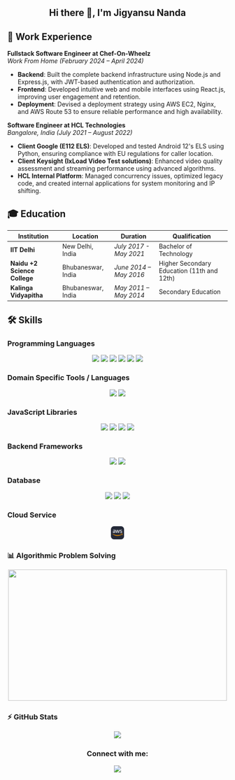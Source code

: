 <h2 align="center">Hi there 👋, I'm Jigyansu Nanda</h2>

## 🏢 Work Experience

**Fullstack Software Engineer at Chef-On-Wheelz**  
_Work From Home (February 2024 – April 2024)_

-   **Backend**: Built the complete backend infrastructure using Node.js and Express.js, with JWT-based authentication and authorization.
-   **Frontend**: Developed intuitive web and mobile interfaces using React.js, improving user engagement and retention.
-   **Deployment**: Devised a deployment strategy using AWS EC2, Nginx, and AWS Route 53 to ensure reliable performance and high availability.

**Software Engineer at HCL Technologies**  
_Bangalore, India (July 2021 – August 2022)_

-   **Client Google (E112 ELS)**: Developed and tested Android 12's ELS using Python, ensuring compliance with EU regulations for caller location.
-   **Client Keysight (IxLoad Video Test solutions)**: Enhanced video quality assessment and streaming performance using advanced algorithms.
-   **HCL Internal Platform**: Managed concurrency issues, optimized legacy code, and created internal applications for system monitoring and IP shifting.

## 🎓 Education

| Institution                  | Location           | Duration               | Qualification                              |
| ---------------------------- | ------------------ | ---------------------- | ------------------------------------------ |
| **IIT Delhi**                | New Delhi, India   | _July 2017 - May 2021_ | Bachelor of Technology                     |
| **Naidu +2 Science College** | Bhubaneswar, India | _June 2014 – May 2016_ | Higher Secondary Education (11th and 12th) |
| **Kalinga Vidyapitha**       | Bhubaneswar, India | _May 2011 – May 2014_  | Secondary Education                        |

## 🛠️ Skills

### Programming Languages

<p align="center">
<img  height="30"  src="https://img.shields.io/badge/-JavaScript-000000?style=plastic&logo=javascript&logoColor=black&labelColor=F7DF1E"/>
<img  height="30"  src="https://img.shields.io/badge/-TypeScript-000000?style=plastic&logo=typescript&logoColor=white&labelColor=007ACC"/>
<img  height="30"  src="https://img.shields.io/badge/-C++-000000?style=plastic&logo=c%2B%2B&logoColor=white&labelColor=00599C"/>
<img  height="30"  src="https://img.shields.io/badge/-Rust-000000?style=plastic&logo=rust&logoColor=white&labelColor=b7410e"/>
<img  height="30"  src="https://img.shields.io/badge/-Java-000000?style=plastic&logo=openjdk&logoColor=white&labelColor=007396"/>
<img  height="30"  src="https://img.shields.io/badge/-Python-000000?style=plastic&logo=python&logoColor=yellow&labelColor=3776AB"/>
</p>

### Domain Specific Tools / Languages

<p align="center">
<img  height="30"  src="https://img.shields.io/badge/-HTML5-000000?style=plastic&logo=html5&logoColor=white&labelColor=E34F26"/>
<img  height="30"  src="https://img.shields.io/badge/-CSS3-000000?style=plastic&logo=css3&logoColor=white&labelColor=1572B6"/>
</p>

### JavaScript Libraries

<p align="center">
<img  height="30"  src="https://img.shields.io/badge/-React-000000?style=plastic&logo=react&logoColor=black&labelColor=61DAFB"/>
<img  height="30"  src="https://img.shields.io/badge/-Redux-000000?style=plastic&logo=redux&logoColor=white&labelColor=764abc"/>
<img  height="30"  src="https://img.shields.io/badge/-jQuery-000000?style=plastic&logo=jquery&logoColor=white&labelColor=0769AD"/>
<img  height="30"  src="https://img.shields.io/badge/-Bootstrap-000000?style=plastic&logo=bootstrap&logoColor=white&labelColor=563D7C"/>
</p>

### Backend Frameworks

<p align="center">
<img  height="30"  src="https://img.shields.io/badge/-Node.js-000000?style=plastic&logo=node.js&logoColor=white&labelColor=339933"/>
<img  height="30"  src="https://img.shields.io/badge/-Express-000000?style=plastic&logo=express&logoColor=white&labelColor=563D7C"/>
</p>

### Database

<p align="center">
<img  height="30"  src="https://img.shields.io/badge/-SQL-000000?style=plastic&logo=postgresql&logoColor=white&labelColor=4479A1"/>
<img  height="30"  src="https://img.shields.io/badge/-MongoDB-000000?style=plastic&logo=mongodb&logoColor=white&labelColor=47A248"/>
<img  height="30"  src="https://img.shields.io/badge/-Redis-000000?style=plastic&logo=redis&logoColor=white&labelColor=DC382D"/>
</p>

### Cloud Service

<p align="center">
  <!-- <img height="30" src="https://img.shields.io/badge/-AWS-232F3E?style=plastic&logo=amazon-aws&logoColor=white"/> -->
  <img  height="30"  src="https://github.com/jigyansunanda/jigyansunanda/blob/main/assets/AWS-Dark.svg"/>
</p>

### 📊 Algorithmic Problem Solving

<p align="center">
  <img height="300em" width="500em" src="https://leetcard.jacoblin.cool/jigyansunanda?theme=dark&font=Karma&ext=contest"/>
</p>

### ⚡ GitHub Stats

<p align="center">
  <img height="200em" src="https://github-readme-stats-jigyansu-nandas-projects.vercel.app/api/top-langs/?username=jigyansunanda&theme=gotham&show_icons=true&hide_border=true&layout=compact&langs_count=12"/>
</p>

<h3 align="center">Connect with me:</h3>
<p align="center">
  <a href="https://www.linkedin.com/in/jigyansunanda"><img src="https://cdn-icons-png.flaticon.com/512/1409/1409945.png" width="40px"/></a>
</p>
